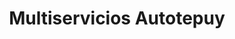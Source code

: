 ---
title: "Multiservicios Autotepuy"
url: /caracas/multiservicios-autotepuy/
shop: Autowerkstatt
---